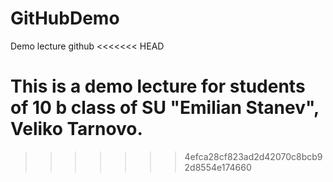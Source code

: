 # GitHubDemo
Demo lecture github
<<<<<<< HEAD

This is a demo lecture for students of 10 b class of SU "Emilian Stanev", Veliko Tarnovo.
=======
>>>>>>> 4efca28cf823ad2d42070c8bcb92d8554e174660
